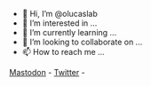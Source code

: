 - 👋 Hi, I’m @olucaslab
- 👀 I’m interested in ...
- 🌱 I’m currently learning ...
- 💞️ I’m looking to collaborate on ...
- 📫 How to reach me ...

<a rel="me" href="https://bolha.one/@lab">Mastodon</a> - <a rel="me" href="https://twitter.com/olucaslab">Twitter</a> - 
